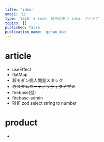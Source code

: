 ```yaml
---
title: 'idea'
emoji: '🦍'
type: 'tech' # tech: 技術記事 / idea: アイデア
topics: []
published: false
publication_name: 'gohan_dao'
---
```


# article

- useEffect
- flatMap
- 超モダン個人開発スタック
- ~~カスタムユーティリティタイプス~~
- firebase(型)
- firebase-admin
- RHF zod select string to number

# product

-
